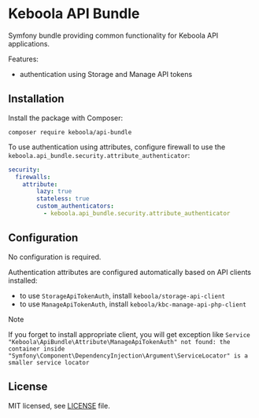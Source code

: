 # Keboola API Bundle
Symfony bundle providing common functionality for Keboola API applications.

Features:
* authentication using Storage and Manage API tokens

## Installation
Install the package with Composer:
```shell
composer require keboola/api-bundle
```

To use authentication using attributes, configure firewall to use the `keboola.api_bundle.security.attribute_authenticator`:
```yaml 
security:
  firewalls:
    attribute:
        lazy: true
        stateless: true
        custom_authenticators:
          - keboola.api_bundle.security.attribute_authenticator
```

## Configuration
No configuration is required.

Authentication attributes are configured automatically based on API clients installed:
* to use `StorageApiTokenAuth`, install `keboola/storage-api-client`
* to use `ManageApiTokenAuth`, install `keboola/kbc-manage-api-php-client`

> [!NOTE]
> If you forget to install appropriate client, you will get exception like
> `Service "Keboola\ApiBundle\Attribute\ManageApiTokenAuth" not found: the container inside "Symfony\Component\DependencyInjection\Argument\ServiceLocator" is a smaller service locator`

## License

MIT licensed, see [LICENSE](./LICENSE) file.
